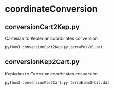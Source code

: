 # coordinateConversion

## conversionCart2Kep.py

  Cartesian to Keplerian coordinates conversion
  
  `python3 conversionCart2Kep.py terraPosVel.dat`
  
  
## conversionKep2Cart.py

  Keplerian to Cartesian coordinates conversion
  
  `python3 conversionKep2Cart.py terraElemOrbit.dat`
